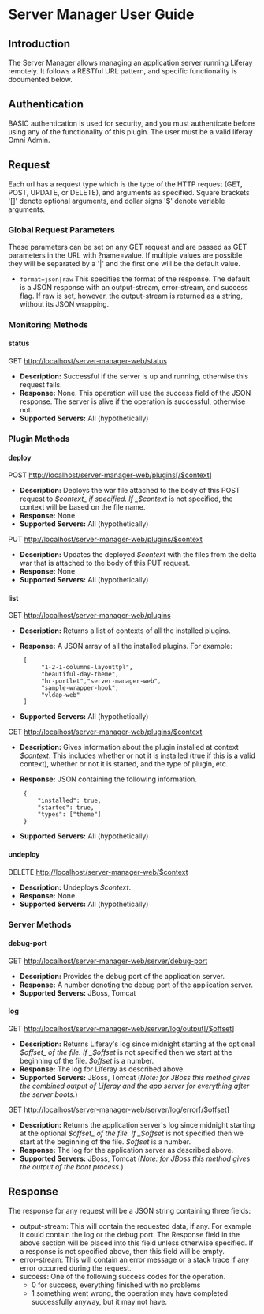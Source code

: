# Server Manager User Guide

## Introduction

The Server Manager allows managing an application server running Liferay remotely. It follows a RESTful URL pattern, and specific functionality is documented below.

## Authentication

BASIC authentication is used for security, and you must authenticate before using any of the functionality of this plugin. The user must be a valid liferay Omni Admin.

## Request

Each url has a request type which is the type of the HTTP request (GET, POST, UPDATE, or DELETE), and arguments as specified. Square brackets '[]' denote optional arguments, and dollar signs '$' denote variable arguments. 

### Global Request Parameters

These parameters can be set on any GET request and are passed as GET parameters in the URL with ?name=value. If multiple values are possible they will be separated by a '|' and the first one will be the default value.

 - `format=json|raw` This specifies the format of the response. The default is a JSON response with an output-stream, error-stream, and success flag. If raw is set, however, the output-stream is returned as a string, without its JSON wrapping.


### Monitoring Methods

#### status

GET <http://localhost/server-manager-web/status>

 - **Description:**       Successful if the server is up and running, otherwise this request fails.
 - **Response:**          None. This operation will use the success field of the JSON response. The server is alive if the operation is successful, otherwise not.
 - **Supported Servers:** All (hypothetically)


### Plugin Methods

#### deploy

POST <http://localhost/server-manager-web/plugins[/$context]>

 - **Description:** Deploys the war file attached to the body of this POST request to _$context_ if specified. If _$context_ is not specified, the context will be based on the file name.
 - **Response:**    None
 - **Supported Servers:** All (hypothetically)


PUT <http://localhost/server-manager-web/plugins/$context>

 - **Description:** Updates the deployed _$context_ with the files from the delta war that is attached to the body of this PUT request.
 - **Response:**    None
 - **Supported Servers:** All (hypothetically)


#### list

GET <http://localhost/server-manager-web/plugins>

 - **Description:** Returns a list of contexts of all the installed plugins.
 - **Response:**    A JSON array of all the installed plugins. For example:
 
		[
			 "1-2-1-columns-layouttpl",
			 "beautiful-day-theme",
			 "hr-portlet","server-manager-web",
			 "sample-wrapper-hook",
			 "vldap-web"
		]
 - **Supported Servers:** All (hypothetically)

GET <http://localhost/server-manager-web/plugins/$context>

 - **Description:** Gives information about the plugin installed at context _$context_. This includes whether or not it is installed (true if this is a valid context), whether or not it is started, and the type of plugin, etc.
 - **Response:**    JSON containing the following information.

		{
			"installed": true,
			"started": true,
			"types": ["theme"]
		}
 - **Supported Servers:** All (hypothetically)


#### undeploy

DELETE <http://localhost/server-manager-web/$context>

 - **Description:** Undeploys _$context_.
 - **Response:**    None
 - **Supported Servers:** All (hypothetically)


### Server Methods

#### debug-port

GET <http://localhost/server-manager-web/server/debug-port>

 - **Description:**       Provides the debug port of the application server.
 - **Response:**          A number denoting the debug port of the application server.
 - **Supported Servers:** JBoss, Tomcat


#### log

GET <http://localhost/server-manager-web/server/log/output[/$offset]>

 - **Description:**       Returns Liferay's log since midnight starting at the optional _$offset_ of the file. If _$offset_ is not specified then we start at the beginning of the file. _$offset_ is a number. 
 - **Response:**          The log for Liferay as described above.
 - **Supported Servers:** JBoss, Tomcat (_Note: for JBoss this method gives the combined output of Liferay and the app server for everything after the server boots._)


GET <http://localhost/server-manager-web/server/log/error[/$offset]>

 - **Description:**       Returns the application server's log since midnight starting at the optional _$offset_ of the file. If _$offset_ is not specified then we start at the beginning of the file. _$offset_ is a number. 
 - **Response:**          The log for the application server as described above.
 - **Supported Servers:** JBoss, Tomcat (_Note: for JBoss this method gives the output of the boot process._)


## Response

The response for any request will be a JSON string containing three fields:

 - output-stream: This will contain the requested data, if any. For example it could contain the log or the debug port. The Response field in the above section will be placed into this field unless otherwise specified. If a response is not specified above, then this field will be empty.
 - error-stream: This will contain an error message or a stack trace if any error occurred during the request.
 - success: One of the following success codes for the operation.
    - 0 for success, everything finished with no problems
    - 1 something went wrong, the operation may have completed successfully anyway, but it may not have.

